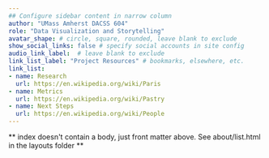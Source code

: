 ```yaml
---
## Configure sidebar content in narrow column
author: "UMass Amherst DACSS 604"
role: "Data Visualization and Storytelling"
avatar_shape: # circle, square, rounded, leave blank to exclude
show_social_links: false # specify social accounts in site config
audio_link_label:  # leave blank to exclude
link_list_label: "Project Resources" # bookmarks, elsewhere, etc.
link_list:
- name: Research
  url: https://en.wikipedia.org/wiki/Paris
- name: Metrics
  url: https://en.wikipedia.org/wiki/Pastry
- name: Next Steps
  url: https://en.wikipedia.org/wiki/People
---
```


** index doesn't contain a body, just front matter above.
See about/list.html in the layouts folder **
